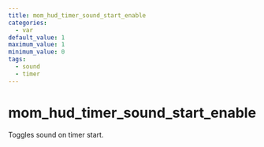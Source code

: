 ```yaml
---
title: mom_hud_timer_sound_start_enable
categories:
  - var
default_value: 1
maximum_value: 1
minimum_value: 0
tags:
  - sound
  - timer
---
```


# mom_hud_timer_sound_start_enable

Toggles sound on timer start.
